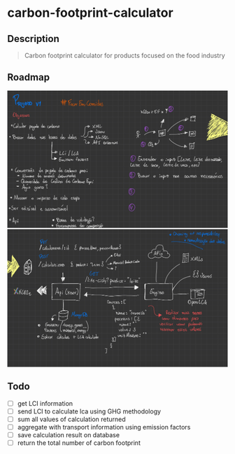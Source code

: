 # carbon-footprint-calculator

## Description

> Carbon footprint calculator for products focused on the food industry

## Roadmap

![alt text](images/Page%201.jpeg)
![alt text](images/Page%202.jpeg)

## Todo

- [ ] get LCI information
- [ ] send LCI to calculate lca using GHG methodology
- [ ] sum all values of calculation returned
- [ ] aggregate with transport information using emission factors
- [ ] save calculation result on database
- [ ] return the total number of carbon footprint
